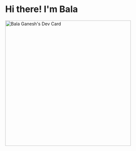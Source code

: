 <h1>Hi there! I'm Bala</h1>

<!--
**BalaGanesh5/BalaGanesh5** is a ✨ _special_ ✨ repository because its `README.md` (this file) appears on your GitHub profile.

Here are some ideas to get you started:

- 🔭 I’m currently working on ...
- 🌱 I’m currently learning ...
- 👯 I’m looking to collaborate on ...
- 🤔 I’m looking for help with ...
- 💬 Ask me about ...
- 📫 How to reach me: ...
- 😄 Pronouns: ...
- ⚡ Fun fact: ...
-->
<a href="https://app.daily.dev/BalaGanesh9"><img src="https://api.daily.dev/devcards/3a9428b3024a472d9e69da738cb807a0.png?r=s7v" width="400" alt="Bala Ganesh's Dev Card"/></a>
